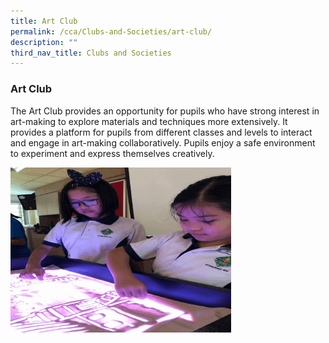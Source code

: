 ```yaml
---
title: Art Club
permalink: /cca/Clubs-and-Societies/art-club/
description: ""
third_nav_title: Clubs and Societies
---
```

### Art Club

The Art Club provides an opportunity for pupils who have strong interest in art-making to explore materials and techniques more extensively. It provides a platform for pupils from different classes and levels to interact and engage in art-making collaboratively. Pupils enjoy a safe environment to experiment and express themselves creatively.

<img src="/images/art.gif" style="width:70%">